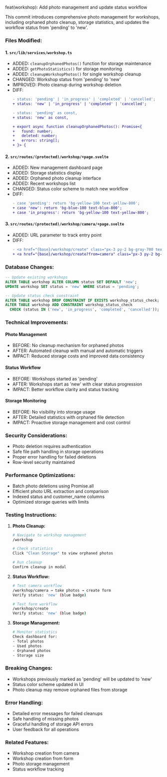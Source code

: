 feat(workshop): Add photo management and update status workflow

This commit introduces comprehensive photo management for workshops, including orphaned photo cleanup, storage statistics, and updates the workflow status from 'pending' to 'new'.

### Files Modified:

#### 1. `src/lib/services/workshop.ts`
- ADDED: `cleanupOrphanedPhotos()` function for storage maintenance
- ADDED: `getPhotoStatistics()` for storage monitoring
- ADDED: `cleanupWorkshopPhotos()` for single workshop cleanup
- CHANGED: Workshop status from 'pending' to 'new'
- IMPROVED: Photo cleanup during workshop deletion
- DIFF:
  ```diff
  - status: 'pending' | 'in_progress' | 'completed' | 'cancelled';
  + status: 'new' | 'in_progress' | 'completed' | 'cancelled';

  - status: 'pending' as const,
  + status: 'new' as const,

  + export async function cleanupOrphanedPhotos(): Promise<{
  +   found: number;
  +   deleted: number;
  +   errors: string[];
  + }> {
  ```

#### 2. `src/routes/(protected)/workshop/+page.svelte`
- ADDED: New management dashboard page
- ADDED: Storage statistics display
- ADDED: Orphaned photo cleanup interface
- ADDED: Recent workshops list
- CHANGED: Status color scheme to match new workflow
- DIFF:
  ```diff
  - case 'pending': return 'bg-yellow-100 text-yellow-800';
  + case 'new': return 'bg-blue-100 text-blue-800';
  + case 'in_progress': return 'bg-yellow-100 text-yellow-800';
  ```

#### 3. `src/routes/(protected)/workshop/camera/+page.svelte`
- ADDED: URL parameter to track entry point
- DIFF:
  ```diff
  - <a href="{base}/workshop/create" class="px-3 py-2 bg-gray-700 text-white rounded-md text-sm hover:bg-gray-800">Done</a>
  + <a href="{base}/workshop/create?from=camera" class="px-3 py-2 bg-gray-700 text-white rounded-md text-sm hover:bg-gray-800">Done</a>
  ```

### Database Changes:

```sql
-- Update existing workshops
ALTER TABLE workshop ALTER COLUMN status SET DEFAULT 'new';
UPDATE workshop SET status = 'new' WHERE status = 'pending';

-- Update status check constraint
ALTER TABLE workshop DROP CONSTRAINT IF EXISTS workshop_status_check;
ALTER TABLE workshop ADD CONSTRAINT workshop_status_check 
  CHECK (status IN ('new', 'in_progress', 'completed', 'cancelled'));
```

### Technical Improvements:

#### Photo Management
- BEFORE: No cleanup mechanism for orphaned photos
- AFTER: Automated cleanup with manual and automatic triggers
- IMPACT: Reduced storage costs and improved data consistency

#### Status Workflow
- BEFORE: Workshops started as 'pending'
- AFTER: Workshops start as 'new' with clear status progression
- IMPACT: Better workflow clarity and status tracking

#### Storage Monitoring
- BEFORE: No visibility into storage usage
- AFTER: Detailed statistics with orphaned file detection
- IMPACT: Proactive storage management and cost control

### Security Considerations:
- Photo deletion requires authentication
- Safe file path handling in storage operations
- Proper error handling for failed deletions
- Row-level security maintained

### Performance Optimizations:
- Batch photo deletions using Promise.all
- Efficient photo URL extraction and comparison
- Indexed status and customer_name columns
- Optimized storage queries with limits

### Testing Instructions:

1. **Photo Cleanup:**
   ```bash
   # Navigate to workshop management
   /workshop

   # Check statistics
   Click "Clean Storage" to view orphaned photos

   # Run cleanup
   Confirm cleanup in modal
   ```

2. **Status Workflow:**
   ```bash
   # Test camera workflow
   /workshop/camera → take photos → create form
   Verify status: 'new' (blue badge)

   # Test form workflow
   /workshop/create
   Verify status: 'new' (blue badge)
   ```

3. **Storage Management:**
   ```bash
   # Monitor statistics
   Check dashboard for:
   - Total photos
   - Used photos
   - Orphaned photos
   - Storage size
   ```

### Breaking Changes:
- Workshops previously marked as 'pending' will be updated to 'new'
- Status color scheme updated in UI
- Photo cleanup may remove orphaned files from storage

### Error Handling:
- Detailed error messages for failed cleanups
- Safe handling of missing photos
- Graceful handling of storage API errors
- User feedback for all operations

### Related Features:
- Workshop creation from camera
- Workshop creation from form
- Photo storage management
- Status workflow tracking